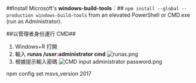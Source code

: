 ##Install Microsoft's **windows-build-tools**：##
```npm install --global --production windows-build-tools```
 from an elevated PowerShell or CMD.exe (run as Administrator).

##以管理者身份運行 CMD##
1. Windows+R 打開
2. 輸入 **runas /user:administrator cmd**
![runas.png](0)
3. 根據提示輸入密碼
![CMD input administrator password.png](1)

npm config set msvs_version 2017
